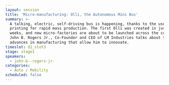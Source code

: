```yaml
---
layout: session
title: 'Micro-manufacturing: Olli, the Autonomous Mini Bus'
summary: >-
  A talking, electric, self-driving bus is happening, thanks to the use of 3D
  printing for rapid mass production. The first Olli was created in just two
  weeks, and new micro-factories are about to be launched across the country.
  John B. Rogers Jr., Co-Founder and CEO of LM Industries talks about the
  advances in manufacturing that allow him to innovate.
timeslot: d2_slot3
stage: stage1
speakers:
  - john-b--rogers-jr-
categories:
  - Auto / Mobility
scheduled: false
---
```


